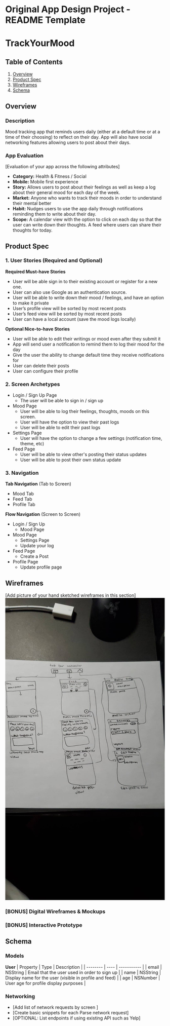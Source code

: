 Original App Design Project - README Template
===

# TrackYourMood 

## Table of Contents
1. [Overview](#Overview)
1. [Product Spec](#Product-Spec)
1. [Wireframes](#Wireframes)
2. [Schema](#Schema)

## Overview
### Description
Mood tracking app that reminds users daily (either at a default time or at a time of their choosing) to reflect on their day. App will also have social networking features allowing users to post about their days.

### App Evaluation
[Evaluation of your app across the following attributes]
- **Category:** Health & Fitness / Social
- **Mobile:** Mobile first experience 
- **Story:** Allows users to post about their feelings as well as keep a log about their general mood for each day of the week.
- **Market:** Anyone who wants to track their moods in order to understand their mental better
- **Habit:** Nudges users to use the app daily through notifications reminding them to write about their day.
- **Scope:** A calendar view with the option to click on each day so that the user can write down their thoughts. A feed where users can share their thoughts for today.

## Product Spec

### 1. User Stories (Required and Optional)

**Required Must-have Stories**

* User will be able sign in to their existing account or register for a new one.
* User can also use Google as an authentication source.
* User will be able to write down their mood / feelings, and have an option to make it private
* User’s profile view will be sorted by most recent posts
* User’s feed view will be sorted by most recent posts
* User can have a local account (save the mood logs locally)


**Optional Nice-to-have Stories**
 
* User will be able to edit their writings or mood even after they submit it
* App will send user a notification to remind them to log their mood for the day
* Give the user the ability to change default time they receive notifications for 
* User can delete their posts
* User can configure their profile


### 2. Screen Archetypes

* Login / Sign Up Page
   * The user will be able to sign in / sign up
* Mood Page
   * User will be able to log their feelings, thoughts, moods on this screen.
   * User will have the option to view their past logs 
   * User will be able to edit their past logs
* Settings Page
    * User will have the option to change a few settings (notification time, theme, etc)
* Feed Page
    * User will be able to view other's posting their status updates
    * User will be able to post their own status update
### 3. Navigation

**Tab Navigation** (Tab to Screen)

* Mood Tab
* Feed Tab
* Profile Tab

**Flow Navigation** (Screen to Screen)

* Login / Sign Up 
   * Mood Page
* Mood Page
   * Settings Page
   * Update your log
* Feed Page
    * Create a Post
* Profile Page 
    * Update profile page

## Wireframes
[Add picture of your hand sketched wireframes in this section]
<img src="handwritten_wireframe.jpg" width=600>

### [BONUS] Digital Wireframes & Mockups

### [BONUS] Interactive Prototype

## Schema 
### Models
**User**
| Property | Type | Description |
| -------- | ---- | ----------- |
| email | NSString | Email that the user used in order to sign up |
| name | NSString | Display name for the user (visible in profile and feed) |
| age | NSNumber | User age for profile display purposes |

### Networking
- [Add list of network requests by screen ]
- [Create basic snippets for each Parse network request]
- [OPTIONAL: List endpoints if using existing API such as Yelp]
